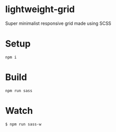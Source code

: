 # lightweight-grid
Super minimalist responsive grid made using SCSS

# Setup
```npm i```

# Build
```npm run sass```

# Watch
```
$ npm run sass-w
```

